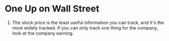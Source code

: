 # One Up on Wall Street

1. The stock price is the least useful information you can track, and it's the most widely tracked. If you can only track one thing for the company, look at the company earning. 
